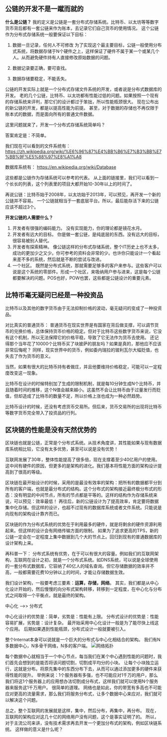 
## 公链的开发不是一蹴而就的
**什么是公链？**
我的定义是公链是一套分布式存储系统。比特币、以太坊等等数字货币背后都有一套公链来作为账本，去记录它们自己货币的使用情况。
这个公链作为分布式存储系统一般要保证以下目标：
1. 数据一旦记录，任何人不可修改
为了实现这个最主要目标，公链一般使用分布式系统，将数据存储于N个硬件之上，这样保证了硬件不属于某一个或某几个人。从而避免硬件持有人直接修改原始数据的问题。
2. 数据记录要正确，要可查找。

3. 数据存储要稳定，不能丢失。

公链的开发实际上就是一个分布式存储文件系统的开发，或者说是分布式数据库的开发。
老的几个公链，比特币、以太坊都有性能过低的问题。如果按照一个现有的存储系统来评判，那它们的设计都过于笨拙，所以性能瓶颈很大。
现在公布出的新公链的开发，都是以提高性能为前提。
甚至，对于数据的存储也不再仅限于账本式的数据，而是面向所有的普通文件数据。

这里问题就来了，开发一个分布式存储系统简单吗？

答案肯定是：不简单。

我们现在可以看到的文件系统有：
https://zh.wikipedia.org/wiki/%E6%96%87%E4%BB%B6%E7%B3%BB%E7%BB%9F%E5%88%97%E8%A1%A8

数据库系统有：
https://en.wikipedia.org/wiki/Database

这些都是公链作为存储系统可以参考的代表。
从上面的链接里，我们可以看到一个长长的列表，这个列表里的项目大都开始10-30年以上的时间了。

再说公链：比特币始于2008年，以太坊始于2013年，可以预见，再开发一个新的公链并不容易。
一个公链就相当于一套底层平台。所以，最后能存活下来的公链应该不超过3个。

**开发公链的人需要什么？**
1. 开发者有很强的编码能力。
没有实现能力，你的理论都是镜花水月。
2. 开发者有远大的目标。
你是做一套公链，是纯底层的东西。没有远大的目标，很容易被别人替代。
3. 开发者有探索精神。
像公链这样的分布式存储系统，整个IT历史上也不太多，成功的更加少之又少。你可参考的资料会非常的少。也许你只能设计一个看起来差不多的系统，然后就是不断的尝试与改进。
4. 一个社区。
既然是分布式系统，那就需要足够多的客户来参与。这些客户可以说是这个系统的零部件。形成一个社区，来吸纳用户参与进来，这是每个公链都要解决的问题。POS也好，POW也罢，这些都是公链设计的重要元素。


## 比特币毫无疑问已经是一种投资品
比特币以及其他的数字货币由于无法抑制价格的波动，毫无疑问的变成了一种投资品。

对比真实的普通货币：
普通货币在现实世界是有国家在背后做支撑，可以调节货币的兑换价格，总体保持货币价格的稳定。但对于比特币这些数字货币来说，它没有这个机制，所以无法保障它的价格平稳，导致了它无法作为货币去使用。
还记得那个当年花了10000个比特币买了块披萨的朋友吗？如果是真的，那他应不应该非常后悔呢？
同样，现实世界中的货币，例如委内瑞拉的玻利瓦尔大幅贬值，也失去了作为货币的意义。

当然，如果有很大的比特币持有者做庄，并且他要维持价格稳定，可能可以一定程度改变这一现象。

比特币在设计的时候特别加了生成的限制机制，就是每10分钟生成N个比特币，并且随着时间的推移，这个N值会越来越小。这虽然不会让比特币由于过量发行而贬值，但却造成了比特币的数量不足，所以价格上涨也成为一种必然趋势。

比特币设计的时候，还没有考虑货币交易所。但后来，货币交易所的出现将比特币等数字货币完全带入了投资品的行列。

## 区块链的性能是没有天然优势的
区块链也就是公链，正常是个分布式系统。从技术角度讲，其性能如果与现有数据库系统相比较，它没有太多优势，甚至可以说是没有优势！

互联网发展了30年，整体性能提高了很多倍，现在支撑着至少40亿用户的使用。这中间有硬件的原因，但更多的是架构的进化。我们基本将性能方面的架构设计提高到了很高的等级。

区块链在最开始设计的时候，采用的是最没有效率的架构：把所有的数据都平分到所有的客户端，也就是最分布式的结构。这个分布式的架构接近最终极分布式的形态：没有明显的中间节点，所有的节点都是平等的。这样的结构作为存储系统来说，可以预见：效率最低！
再往后，新的公链设计为了提高效率，肯定要将数据集中化存储。但这样的设计，也超不过现有的数据库系统或者文件系统。只能说是向现有的架构设计靠齐而已。

区块链的作为分布式系统的优势在于利用最多的硬件，就是将剩余的硬件资源利用起来。但这样的设计会有网络传输方面的限制。
如果为了追求更高的TPS，新的公链一定会在一定程度上集中数据到几个大的节点上。回归到现有的普通数据库的设计架构上来。

再科普一下：
分布式系统有优势，在于可以有很大的容量。例如我们的互联网架构，互联网在设计之初，就是一个分布式系统。如DNS系统，可以说是全球使用的一套分布式数据库，它容纳了40亿人的域名查询。但它存储数据的效率并不高，一般都需要花费10分钟以上的时间，才能让存储数据生效。

我们设计架构，一般要考虑三要素：**运算，存储，网络**。
其实，我们都是从中心化设计开始的，然后慢慢的向分布式架构转移，转移到一定程度，在中心化与分布式之间取得一个平衡点，就是最终的架构。

中心化 ——>> 分布式

中心化设计的优势是：简单，劣势是：性能有上限。
分布式设计的优势是：性能容易扩展，劣势是：设计复杂。
最开始采用中心化设计一般是为了能尽快上线这个应用。
后期如果遇到性能瓶颈，分布式设计一般就要被引入。

整个Internat本身可以说就是一个巨大的分布式与中心化相结合的架构。
我们有N多数据中心，N多骨干网络，N多的客户端。
![网络拓扑](https://i.v2ex.co/xEOm0wDw.png)

每个数据中心就相当于一个中心节点，每当我们在某个中心遇到性能的问题时，我们首先会想到的是能否将该问题切割，切割成平均分的小块。
让每个小块独立运行，这就是分布。将原先集中的东西分布下去，从而可以通过添加更多的硬件来获得性能的提升。
举例来说：1个服务器有多强，也不可能应对1千万的用户，那么我们将这1个服务器上的应用想办法切割成分布式，这样我们就可以使用N个服务器来服务这1千万用户。
很简单的道理。 网络也是如此，你的带宽有多高也不可能应对更高的流量需求，那么我们将服务分布式，让多个数据中心来应对，我们就可以解决这个问题。

总之，整个互联网的发展就是这样，集中，然后分布，再集中，再分布。
现在，互联网的架构应对这几十亿的网络用户没有问题，这个是事实证明了的。
所以，对于主流公司来讲，没有技术需求再去开发一个更加分布式的架构，例如区块链系统。
这样做的意义是什么呢？
